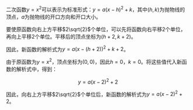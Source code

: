 二次函数$y=x^2$可以表示为标准形式：$y=a(x-h)^2+k$，其中$(h,k)$为抛物线的顶点，$a$为抛物线的开口方向和开口大小。

要使原函数向右上方平移$2\sqrt{2}$个单位，可以先将函数向右平移$2$个单位，再向上平移$2$个单位。平移后的顶点坐标为$(h+2,k+2)$。

因此，新函数的解析式为$y=a(x-(h+2))^2+k+2$。

由于原函数为$y=x^2$，顶点坐标为$(0,0)$，因此$h=0$，$k=0$。将这些值代入新函数的解析式中，得到：

$$y=a(x-2)^2+2$$

因此，向右上方平移$2\sqrt{2}$个单位后，新函数的解析式为$y=a(x-2)^2+2$。
